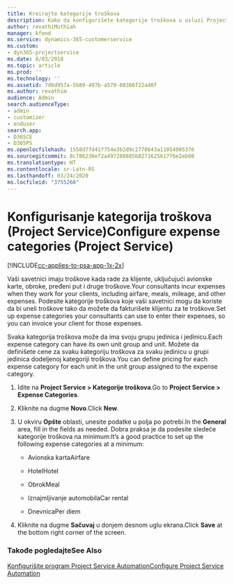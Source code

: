 ```yaml
---
title: Kreirajte kategorije troškova
description: Kako da konfigurišete kategorije troškova u usluzi Project Service
author: revathiMuthiah
manager: kfend
ms.service: dynamics-365-customerservice
ms.custom:
- dyn365-projectservice
ms.date: 8/03/2018
ms.topic: article
ms.prod: ''
ms.technology: ''
ms.assetid: 7d6d957a-5b89-497b-a570-08366f22a40f
ms.author: revathim
audience: Admin
search.audienceType:
- admin
- customizer
- enduser
search.app:
- D365CE
- D365PS
ms.openlocfilehash: 1558d77d41f754e3b2d9c2770643a11054905376
ms.sourcegitcommit: 8c786230ef2a497280885b827162561776e2eb00
ms.translationtype: HT
ms.contentlocale: sr-Latn-RS
ms.lasthandoff: 03/24/2020
ms.locfileid: "3755268"
---
```

# <a name="configure-expense-categories-project-service"></a><span data-ttu-id="2eba0-103">Konfigurisanje kategorija troškova (Project Service)</span><span class="sxs-lookup"><span data-stu-id="2eba0-103">Configure expense categories (Project Service)</span></span>

[!INCLUDE[cc-applies-to-psa-app-1x-2x](../includes/cc-applies-to-psa-app-1x-2x.md)]

<span data-ttu-id="2eba0-104">Vaši savetnici imaju troškove kada rade za klijente, uključujući avionske karte, obroke, pređeni put i druge troškove.</span><span class="sxs-lookup"><span data-stu-id="2eba0-104">Your consultants incur expenses when they work for your clients, including airfare, meals, mileage, and other expenses.</span></span> <span data-ttu-id="2eba0-105">Podesite kategorije troškova koje vaši savetnici mogu da koriste da bi uneli troškove tako da možete da fakturišete klijentu za te troškove.</span><span class="sxs-lookup"><span data-stu-id="2eba0-105">Set up expense categories your consultants can use to enter their expenses, so you can invoice your client for those expenses.</span></span>  
  
<span data-ttu-id="2eba0-106">Svaka kategorija troškova može da ima svoju grupu jedinica i jedinicu.</span><span class="sxs-lookup"><span data-stu-id="2eba0-106">Each expense category can have its own unit group and unit.</span></span> <span data-ttu-id="2eba0-107">Možete da definišete cene za svaku kategoriju troškova za svaku jedinicu u grupi jedinica dodeljenoj kategoriji troškova.</span><span class="sxs-lookup"><span data-stu-id="2eba0-107">You can define pricing for each expense category for each unit in the unit group assigned to the expense category.</span></span>  
  
1.  <span data-ttu-id="2eba0-108">Idite na **Project Service > Kategorije troškova**.</span><span class="sxs-lookup"><span data-stu-id="2eba0-108">Go to **Project Service > Expense Categories**.</span></span>  
  
2.  <span data-ttu-id="2eba0-109">Kliknite na dugme **Novo**.</span><span class="sxs-lookup"><span data-stu-id="2eba0-109">Click **New**.</span></span>  
  
3.  <span data-ttu-id="2eba0-110">U okviru **Opšte** oblasti, unesite podatke u polja po potrebi.</span><span class="sxs-lookup"><span data-stu-id="2eba0-110">In the **General** area, fill in the fields as needed.</span></span> <span data-ttu-id="2eba0-111">Dobra praksa je da podesite sledeće kategorije troškova na minimum:</span><span class="sxs-lookup"><span data-stu-id="2eba0-111">It’s a good practice to set up the following expense categories at a minimum:</span></span>  
  
    -   <span data-ttu-id="2eba0-112">Avionska karta</span><span class="sxs-lookup"><span data-stu-id="2eba0-112">Airfare</span></span>  
  
    -   <span data-ttu-id="2eba0-113">Hotel</span><span class="sxs-lookup"><span data-stu-id="2eba0-113">Hotel</span></span>  
  
    -   <span data-ttu-id="2eba0-114">Obrok</span><span class="sxs-lookup"><span data-stu-id="2eba0-114">Meal</span></span>  
  
    -   <span data-ttu-id="2eba0-115">Iznajmljivanje automobila</span><span class="sxs-lookup"><span data-stu-id="2eba0-115">Car rental</span></span>  
  
    -   <span data-ttu-id="2eba0-116">Dnevnica</span><span class="sxs-lookup"><span data-stu-id="2eba0-116">Per diem</span></span>  
  
4.  <span data-ttu-id="2eba0-117">Kliknite na dugme **Sačuvaj** u donjem desnom uglu ekrana.</span><span class="sxs-lookup"><span data-stu-id="2eba0-117">Click **Save** at the bottom right corner of the screen.</span></span>  
  
### <a name="see-also"></a><span data-ttu-id="2eba0-118">Takođe pogledajte</span><span class="sxs-lookup"><span data-stu-id="2eba0-118">See Also</span></span>  
 [<span data-ttu-id="2eba0-119">Konfigurišite program Project Service Automation</span><span class="sxs-lookup"><span data-stu-id="2eba0-119">Configure Project Service Automation</span></span>](../project-service/configure.md)
